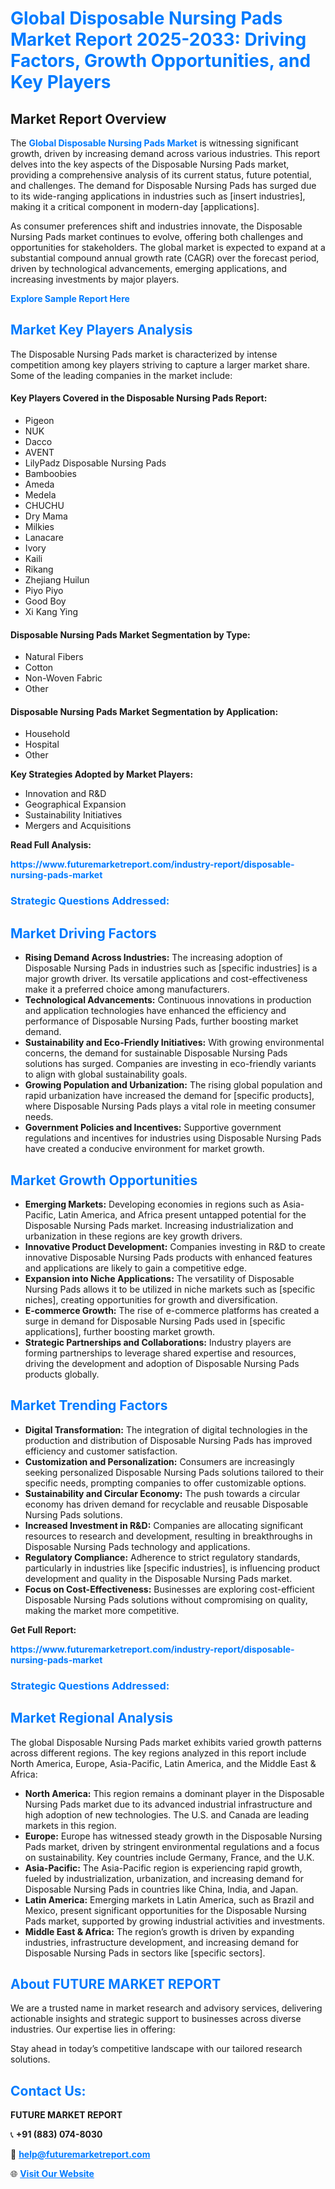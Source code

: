 <h1 style="color: #007BFF;">Global Disposable Nursing Pads Market Report 2025-2033: Driving Factors, Growth Opportunities, and Key Players</h1>

<section id="overview">
<h2>Market Report Overview</h2>
<p>The <a href="https://www.futuremarketreport.com/industry-report/disposable-nursing-pads-market" style="color: #007BFF; text-decoration: none;"><strong>Global Disposable Nursing Pads Market</strong></a> is witnessing significant growth, driven by increasing demand across various industries. This report delves into the key aspects of the Disposable Nursing Pads market, providing a comprehensive analysis of its current status, future potential, and challenges. The demand for Disposable Nursing Pads has surged due to its wide-ranging applications in industries such as [insert industries], making it a critical component in modern-day [applications].</p>
<p>As consumer preferences shift and industries innovate, the Disposable Nursing Pads market continues to evolve, offering both challenges and opportunities for stakeholders. The global market is expected to expand at a substantial compound annual growth rate (CAGR) over the forecast period, driven by technological advancements, emerging applications, and increasing investments by major players.</p>
</section>

<section id="overview">
<p><a href="https://www.futuremarketreport.com/request-sample/reportId=92121" style="color: #007BFF; text-decoration: none;"><strong>Explore Sample Report Here</strong></a></p>
</section>

<section id="key-players">
<h2 style="color: #007BFF;">Market Key Players Analysis</h2>
<p>The Disposable Nursing Pads market is characterized by intense competition among key players striving to capture a larger market share. Some of the leading companies in the market include:</p>
<h4>Key Players Covered in the Disposable Nursing Pads Report:</h4>
<ul><li>Pigeon</li><li>NUK</li><li>Dacco</li><li>AVENT</li><li>LilyPadz Disposable Nursing Pads</li><li>Bamboobies</li><li>Ameda</li><li>Medela</li><li>CHUCHU</li><li>Dry Mama</li><li>Milkies</li><li>Lanacare</li><li>Ivory</li><li>Kaili</li><li>Rikang</li><li>Zhejiang Huilun</li><li>Piyo Piyo</li><li>Good Boy</li><li>Xi Kang Ying</li></ul>
<h4>Disposable Nursing Pads Market Segmentation by Type:</h4>
<ul><li>Natural Fibers</li><li>Cotton</li><li>Non-Woven Fabric</li><li>Other</li></ul>

<h4>Disposable Nursing Pads Market Segmentation by Application:</h4>
<ul><li>Household</li><li>Hospital</li><li>Other</li></ul>
<p><strong>Key Strategies Adopted by Market Players:</strong></p>
<ul>
<li>Innovation and R&D</li>
<li>Geographical Expansion</li>
<li>Sustainability Initiatives</li>
<li>Mergers and Acquisitions</li>
</ul>
</section>

<section>
<p><strong>Read Full Analysis: </strong></p><a href="https://www.futuremarketreport.com/industry-report/disposable-nursing-pads-market" style="color: #007BFF; text-decoration: none;"><strong>https://www.futuremarketreport.com/industry-report/disposable-nursing-pads-market</strong></a>
<h3 style="color: #007BFF;">Strategic Questions Addressed:</h3>
</section>

<section id="driving-factors">
<h2 style="color: #007BFF;">Market Driving Factors</h2>
<ul>
<li><strong>Rising Demand Across Industries:</strong> The increasing adoption of Disposable Nursing Pads in industries such as [specific industries] is a major growth driver. Its versatile applications and cost-effectiveness make it a preferred choice among manufacturers.</li>
<li><strong>Technological Advancements:</strong> Continuous innovations in production and application technologies have enhanced the efficiency and performance of Disposable Nursing Pads, further boosting market demand.</li>
<li><strong>Sustainability and Eco-Friendly Initiatives:</strong> With growing environmental concerns, the demand for sustainable Disposable Nursing Pads solutions has surged. Companies are investing in eco-friendly variants to align with global sustainability goals.</li>
<li><strong>Growing Population and Urbanization:</strong> The rising global population and rapid urbanization have increased the demand for [specific products], where Disposable Nursing Pads plays a vital role in meeting consumer needs.</li>
<li><strong>Government Policies and Incentives:</strong> Supportive government regulations and incentives for industries using Disposable Nursing Pads have created a conducive environment for market growth.</li>
</ul>
</section>

<section id="growth-opportunities">
<h2 style="color: #007BFF;">Market Growth Opportunities</h2>
<ul>
<li><strong>Emerging Markets:</strong> Developing economies in regions such as Asia-Pacific, Latin America, and Africa present untapped potential for the Disposable Nursing Pads market. Increasing industrialization and urbanization in these regions are key growth drivers.</li>
<li><strong>Innovative Product Development:</strong> Companies investing in R&D to create innovative Disposable Nursing Pads products with enhanced features and applications are likely to gain a competitive edge.</li>
<li><strong>Expansion into Niche Applications:</strong> The versatility of Disposable Nursing Pads allows it to be utilized in niche markets such as [specific niches], creating opportunities for growth and diversification.</li>
<li><strong>E-commerce Growth:</strong> The rise of e-commerce platforms has created a surge in demand for Disposable Nursing Pads used in [specific applications], further boosting market growth.</li>
<li><strong>Strategic Partnerships and Collaborations:</strong> Industry players are forming partnerships to leverage shared expertise and resources, driving the development and adoption of Disposable Nursing Pads products globally.</li>
</ul>
</section>

<section id="trending-factors">
<h2 style="color: #007BFF;">Market Trending Factors</h2>
<ul>
<li><strong>Digital Transformation:</strong> The integration of digital technologies in the production and distribution of Disposable Nursing Pads has improved efficiency and customer satisfaction.</li>
<li><strong>Customization and Personalization:</strong> Consumers are increasingly seeking personalized Disposable Nursing Pads solutions tailored to their specific needs, prompting companies to offer customizable options.</li>
<li><strong>Sustainability and Circular Economy:</strong> The push towards a circular economy has driven demand for recyclable and reusable Disposable Nursing Pads solutions.</li>
<li><strong>Increased Investment in R&D:</strong> Companies are allocating significant resources to research and development, resulting in breakthroughs in Disposable Nursing Pads technology and applications.</li>
<li><strong>Regulatory Compliance:</strong> Adherence to strict regulatory standards, particularly in industries like [specific industries], is influencing product development and quality in the Disposable Nursing Pads market.</li>
<li><strong>Focus on Cost-Effectiveness:</strong> Businesses are exploring cost-efficient Disposable Nursing Pads solutions without compromising on quality, making the market more competitive.</li>
</ul>
</section>

<section>
<p><strong>Get Full Report: </strong></p><a href="https://www.futuremarketreport.com/industry-report/disposable-nursing-pads-market" style="color: #007BFF; text-decoration: none;"><strong>https://www.futuremarketreport.com/industry-report/disposable-nursing-pads-market</strong></a>
<h3 style="color: #007BFF;">Strategic Questions Addressed:</h3>
</section>


<section id="regional-analysis">
<h2 style="color: #007BFF;">Market Regional Analysis</h2>
<p>The global Disposable Nursing Pads market exhibits varied growth patterns across different regions. The key regions analyzed in this report include North America, Europe, Asia-Pacific, Latin America, and the Middle East & Africa:</p>
<ul>
<li><strong>North America:</strong> This region remains a dominant player in the Disposable Nursing Pads market due to its advanced industrial infrastructure and high adoption of new technologies. The U.S. and Canada are leading markets in this region.</li>
<li><strong>Europe:</strong> Europe has witnessed steady growth in the Disposable Nursing Pads market, driven by stringent environmental regulations and a focus on sustainability. Key countries include Germany, France, and the U.K.</li>
<li><strong>Asia-Pacific:</strong> The Asia-Pacific region is experiencing rapid growth, fueled by industrialization, urbanization, and increasing demand for Disposable Nursing Pads in countries like China, India, and Japan.</li>
<li><strong>Latin America:</strong> Emerging markets in Latin America, such as Brazil and Mexico, present significant opportunities for the Disposable Nursing Pads market, supported by growing industrial activities and investments.</li>
<li><strong>Middle East & Africa:</strong> The region’s growth is driven by expanding industries, infrastructure development, and increasing demand for Disposable Nursing Pads in sectors like [specific sectors].</li>
</ul>
</section>

<footer>
<h2 style="color: #007BFF;">About FUTURE MARKET REPORT</h2>
<p>We are a trusted name in market research and advisory services, delivering actionable insights and strategic support to businesses across diverse industries. Our expertise lies in offering:</p>

<p>Stay ahead in today’s competitive landscape with our tailored research solutions.</p>

<h2 style="color: #007BFF;">Contact Us:</h2>
<p><strong>FUTURE MARKET REPORT</strong></p>
<p>📞 <strong>+91 (883) 074-8030</strong></p>
<p>📧 <strong><a href="mailto:help@futuremarketreport.com" style="color: #007BFF;">help@futuremarketreport.com</a></strong></p>
<p>🌐 <strong><a href="https://www.futuremarketreport.com/" style="color: #007BFF;">Visit Our Website</a></strong></p>
</footer>